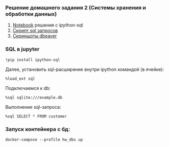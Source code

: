 ### Решение домашнего задания 2 (Системы хранения и обработки данных)
1. [Notebook](notebook.ipynb) решения с ipython-sql
2. [Скрипт sql запросов](queries.sql)
3. [Скриншоты dbeaver](screenshots.md)


### SQL в jupyter

```
!pip install ipython-sql
```
Далее, установить sql-расширение внутри ipython командой (в ячейке):
```
%load_ext sql
```

Подключаемся к db:
```
%sql sqlite:///example.db
```

Выполнение sql-запроса:
```
%sql SELECT * FROM customer
```



### Запуск контейнера с бд:
```
docker-compose --profile hw_dbs up
```